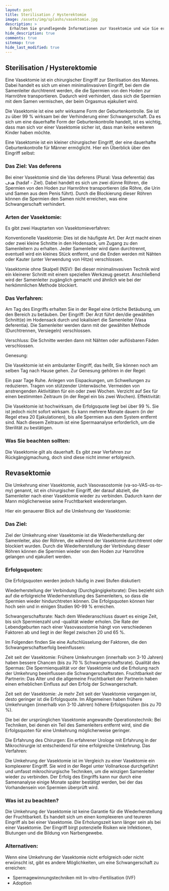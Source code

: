 ```yaml
---
layout: post
title: Sterilisation / Hysterektomie
image: /assets/img/splashs/vasektomie.jpg
description: >
  Erhalten Sie grundlegende Informationen zur Vasektomie und wie Sie erkennen können, ob Sie ggf. als Kind "zwangsvasektomiert" wurden.
hide_description: true
comments: true
sitemap: true
hide_last_modified: true
---
```


## Sterilisation / Hysterektomie

Eine Vasektomie ist ein chirurgischer Eingriff zur Sterilisation des Mannes. Dabei handelt es sich um einen minimalinvasiven Eingriff, bei dem die Samenleiter durchtrennt werden, die die Spermien von den Hoden zur Harnröhre transportieren. Dadurch wird verhindert, dass sich die Spermien mit dem Samen vermischen, der beim Orgasmus ejakuliert wird.

Die Vasektomie ist eine sehr wirksame Form der Geburtenkontrolle. Sie ist zu über 99 % wirksam bei der Verhinderung einer Schwangerschaft. Da es sich um eine dauerhafte Form der Geburtenkontrolle handelt, ist es wichtig, dass man sich vor einer Vasektomie sicher ist, dass man keine weiteren Kinder haben möchte.

<!--more-->

Eine Vasektomie ist ein kleiner chirurgischer Eingriff, der eine dauerhafte Geburtenkontrolle für Männer ermöglicht. Hier ein Überblick über den Eingriff selbst:

### Das Ziel: Vas deferens

Bei einer Vasektomie sind die Vas deferens (Plural: Vasa deferentia) das هدف (hadaf - Ziel). Dabei handelt es sich um zwei dünne Röhren, die Spermien von den Hoden zur Harnröhre transportieren (die Röhre, die Urin und Samen aus dem Penis führt). Durch die Blockierung dieser Röhren können die Spermien den Samen nicht erreichen, was eine Schwangerschaft verhindert.

### Arten der Vasektomie:

Es gibt zwei Hauptarten von Vasektomieverfahren:

Konventionelle Vasektomie: Dies ist die häufigste Art. Der Arzt macht einen oder zwei kleine Schnitte in den Hodensack, um Zugang zu den Samenleitern zu erhalten. Jeder Samenleiter wird dann durchtrennt, eventuell wird ein kleines Stück entfernt, und die Enden werden mit Nähten oder Kauter (unter Verwendung von Hitze) verschlossen.

Vasektomie ohne Skalpell (NSV): Bei dieser minimalinvasiven Technik wird ein kleinerer Schnitt mit einem speziellen Werkzeug gesetzt. Anschließend wird der Samenleiter zugänglich gemacht und ähnlich wie bei der herkömmlichen Methode blockiert.

### Das Verfahren:

Am Tag des Eingriffs erhalten Sie in der Regel eine örtliche Betäubung, um den Bereich zu betäuben.
Der Eingriff: Der Arzt führt den/die gewählten Schnitt(e) im Hodensack durch und lokalisiert die Samenleiter (Vasa deferentia). Die Samenleiter werden dann mit der gewählten Methode (Durchtrennen, Versiegeln) verschlossen.

Verschluss: Die Schnitte werden dann mit Nähten oder auflösbaren Fäden verschlossen.

Genesung:

Die Vasektomie ist ein ambulanter Eingriff, das heißt, Sie können noch am selben Tag nach Hause gehen. Zur Genesung gehören in der Regel:

Ein paar Tage Ruhe.
Anlegen von Eispackungen, um Schwellungen zu reduzieren.
Tragen von stützender Unterwäsche.
Vermeiden von anstrengenden Aktivitäten für ein oder zwei Wochen.
Verzicht auf Sex für einen bestimmten Zeitraum (in der Regel ein bis zwei Wochen).
Effektivität:

Die Vasektomie ist hochwirksam, die Erfolgsquote liegt bei über 99 %. Sie ist jedoch nicht sofort wirksam. Es kann mehrere Monate dauern (in der Regel etwa 20 Ejakulationen), bis alle Spermien aus dem System entfernt sind. Nach diesem Zeitraum ist eine Spermaanalyse erforderlich, um die Sterilität zu bestätigen.

### Was Sie beachten sollten:

Die Vasektomie gilt als dauerhaft. Es gibt zwar Verfahren zur Rückgängigmachung, doch sind diese nicht immer erfolgreich.

## Revasektomie

Die Umkehrung einer Vasektomie, auch Vasovasostomie (va-so-VAS-os-to-my) genannt, ist ein chirurgischer Eingriff, der darauf abzielt, die Samenleiter nach einer Vasektomie wieder zu verbinden. Dadurch kann der Mann möglicherweise seine Fruchtbarkeit wiedererlangen.

Hier ein genauerer Blick auf die Umkehrung der Vasektomie:

### Das Ziel:

Ziel der Umkehrung einer Vasektomie ist die Wiederherstellung der Samenleiter, also der Röhren, die während der Vasektomie durchtrennt oder blockiert wurden. Durch die Wiederherstellung der Verbindung dieser Röhren können die Spermien wieder von den Hoden zur Harnröhre gelangen und ejakuliert werden.

### Erfolgsquoten:

Die Erfolgsquoten werden jedoch häufig in zwei Stufen diskutiert:

Wiederherstellung der Verbindung (Durchgängigkeitsrate): Dies bezieht sich auf die erfolgreiche Wiederherstellung des Samenleiters, so dass die Spermien wieder hindurchtreten können. Die Erfolgsquoten können hier hoch sein und in einigen Studien 90-99 % erreichen.

Schwangerschaftsrate: Nach dem Wiederanschluss dauert es einige Zeit, bis sich Spermienzahl und -qualität wieder erholen. Die Rate der Lebendgeburten nach einer Vasovasostomie hängt von verschiedenen Faktoren ab und liegt in der Regel zwischen 20 und 65 %.

Im Folgenden finden Sie eine Aufschlüsselung der Faktoren, die den Schwangerschaftserfolg beeinflussen:

Zeit seit der Vasektomie: Frühere Umkehrungen (innerhalb von 3-10 Jahren) haben bessere Chancen (bis zu 70 % Schwangerschaftsrate).
Qualität des Spermas: Die Spermienqualität vor der Vasektomie und die Erholung nach der Umkehrung beeinflussen die Schwangerschaftsraten.
Fruchtbarkeit der Partnerin: Das Alter und die allgemeine Fruchtbarkeit der Partnerin haben einen erheblichen Einfluss auf den Erfolg der Schwangerschaft.

Zeit seit der Vasektomie: Je mehr Zeit seit der Vasektomie vergangen ist, desto geringer ist die Erfolgsquote. Im Allgemeinen haben frühere Umkehrungen (innerhalb von 3-10 Jahren) höhere Erfolgsquoten (bis zu 70 %).

Die bei der ursprünglichen Vasektomie angewandte Operationstechnik: Bei Techniken, bei denen ein Teil des Samenleiters entfernt wird, sind die Erfolgsquoten für eine Umkehrung möglicherweise geringer.

Die Erfahrung des Chirurgen: Ein erfahrener Urologe mit Erfahrung in der Mikrochirurgie ist entscheidend für eine erfolgreiche Umkehrung.
Das Verfahren:

Die Umkehrung der Vasektomie ist im Vergleich zu einer Vasektomie ein komplexerer Eingriff. Sie wird in der Regel unter Vollnarkose durchgeführt und umfasst mikrochirurgische Techniken, um die winzigen Samenleiter wieder zu verbinden. Der Erfolg des Eingriffs kann nur durch eine Samenanalyse einige Monate später bestätigt werden, bei der das Vorhandensein von Spermien überprüft wird.

### Was ist zu beachten?

Die Umkehrung der Vasektomie ist keine Garantie für die Wiederherstellung der Fruchtbarkeit.
Es handelt sich um einen komplexeren und teureren Eingriff als bei einer Vasektomie.
Die Erholungszeit kann länger sein als bei einer Vasektomie.
Der Eingriff birgt potenzielle Risiken wie Infektionen, Blutungen und die Bildung von Narbengewebe.

### Alternativen:

Wenn eine Umkehrung der Vasektomie nicht erfolgreich oder nicht erwünscht ist, gibt es andere Möglichkeiten, um eine Schwangerschaft zu erreichen:

- Spermagewinnungstechniken mit In-vitro-Fertilisation (IVF)
- Adoption